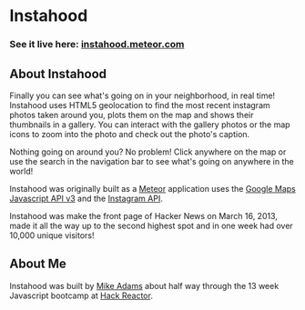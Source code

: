 # Instahood

### See it live here: [instahood.meteor.com](http://instahood.meteor.com)

## About Instahood

Finally you can see what's going on in your neighborhood, in real time!  Instahood uses HTML5 geolocation to 
find the most recent instagram photos taken around you, plots them on the map and shows their thumbnails
in a gallery.  You can interact with the gallery photos or the map icons to zoom into the photo and check
out the photo's caption.

Nothing going on around you?  No problem!  Click anywhere on the map or use the search in the navigation
bar to see what's going on anywhere in the world!

Instahood was originally built as a [Meteor](http://meteor.com/) application uses the 
[Google Maps Javascript API v3](https://developers.google.com/maps/documentation/javascript/) and the 
[Instagram API](http://http://instagram.com/developer/).  

Instahood was make the front page of Hacker News on March 16, 2013, made it all the way up to the second 
highest spot and in one week had over 10,000 unique visitors!

## About Me

Instahood was built by [Mike Adams](http://mikeincode.com) about half way through the 13 week Javascript
bootcamp at [Hack Reactor](http://hackreactor.com).

